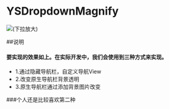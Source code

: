 # YSDropdownMagnify
![(下拉放大)](http://images2015.cnblogs.com/blog/292326/201606/292326-20160624154240375-1228537680.gif)

##说明
#### 要实现的效果如上。在实际开发中，我们会使用到三种方式来实现。
* 1.通过隐藏导航栏，自定义导航View
* 2.改变原生导航栏背景透明
* 3.原生导航栏通过添加背景图片改变

###个人还是比较喜欢第二种
